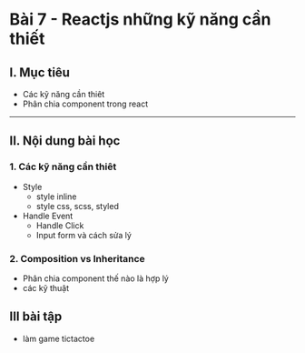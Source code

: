 # Bài 7 - Reactjs những kỹ năng cần thiết

## I. Mục tiêu
 *  Các kỹ năng cần thiêt
 *  Phân chia component trong react
------
## II. Nội dung bài học 
### 1. Các kỹ năng cần thiêt
- Style
	- style inline
	- style css, scss, styled 
- Handle Event
 	- Handle Click
	- Input form và cách sửa lý

### 2. Composition vs Inheritance
- Phân chia component thế nào là hợp lý
- các kỹ thuật 

## III bài tập 
- làm game tictactoe